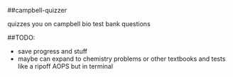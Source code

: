 ##campbell-quizzer 

quizzes you on campbell bio test bank questions

##TODO:
- save progress and stuff
- maybe can expand to chemistry problems or other textbooks and tests like a ripoff AOPS but in terminal
